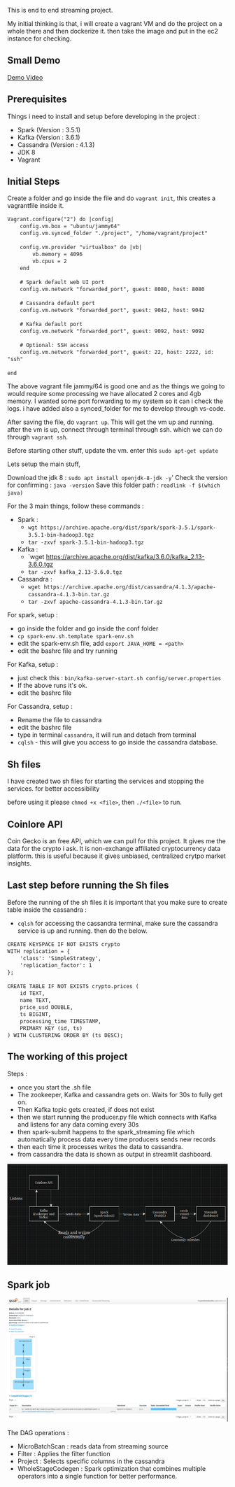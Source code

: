 This is end to end streaming project.

My initial thinking is that, i will create a vagrant VM and do the project on a whole there and then dockerize it. then take the image and put in the ec2 instance for checking.

## Small Demo

[Demo Video](project/images/video.webm)

## Prerequisites

Things i need to install and setup before developing in the project : 
- Spark (Version : 3.5.1)
- Kafka (Version : 3.6.1)
- Cassandra (Version : 4.1.3)
- JDK 8
- Vagrant 

## Initial Steps 

Create a folder and go inside the file and do `vagrant init`, this creates a vagrantfile inside it.

```
Vagrant.configure("2") do |config|
	config.vm.box = "ubuntu/jammy64"
	config.vm.synced_folder "./project", "/home/vagrant/project"

	config.vm.provider "virtualbox" do |vb|
		vb.memory = 4096
		vb.cpus = 2
	end

	# Spark default web UI port
	config.vm.network "forwarded_port", guest: 8080, host: 8080

	# Cassandra default port
	config.vm.network "forwarded_port", guest: 9042, host: 9042

	# Kafka default port
	config.vm.network "forwarded_port", guest: 9092, host: 9092

	# Optional: SSH access
	config.vm.network "forwarded_port", guest: 22, host: 2222, id: "ssh"

end
```

The above vagrant file jammy/64 is good one and as the things we going to would require some processing we have allocated 2 cores and 4gb memory. I wanted some port forwarding to my system so it can i check the logs. i have added also a synced_folder for me to develop through vs-code.

After saving the file, do `vagrant up`. This will get the vm up and running. after the vm is up, connect through terminal through ssh. which we can do through `vagrant ssh`.

Before starting other stuff, update the vm. enter this `sudo apt-get update`

Lets setup the main stuff,

Download the jdk 8 : `sudo apt install openjdk-8-jdk -y`'
Check the version for confirming : `java -version`
Save this folder path : `readlink -f $(which java)`

For the 3 main things, follow these commands : 
- Spark :
	- `wgt https://archive.apache.org/dist/spark/spark-3.5.1/spark-3.5.1-bin-hadoop3.tgz`
	- `tar -zxvf spark-3.5.1-bin-hadoop3.tgz`
- Kafka  : 
	- `wget https://archive.apache.org/dist/kafka/3.6.0/kafka_2.13-3.6.0.tgz
	- `tar -zxvf kafka_2.13-3.6.0.tgz`
- Cassandra : 
	- `wget https://archive.apache.org/dist/cassandra/4.1.3/apache-cassandra-4.1.3-bin.tar.gz`
	- `tar -zxvf apache-cassandra-4.1.3-bin.tar.gz`

For spark, setup : 
- go inside the folder and go inside the conf folder 
- `cp spark-env.sh.template spark-env.sh`
- edit the spark-env.sh file, add `export JAVA_HOME = <path>`
- edit the bashrc file and try running 

For Kafka, setup :
- just check this : `bin/kafka-server-start.sh config/server.properties`
- If the above runs it's ok.
- edit the bashrc file

For Cassandra, setup : 
- Rename the file to cassandra
- edit the bashrc file
- type in terminal `cassandra`, it will run and detach from terminal
- `cqlsh` - this will give you access to go inside the cassandra database.

## Sh files 

I have created two sh files for starting the services and stopping the services. for better accessibility

before using it please `chmod +x <file>`, then `./<file>`  to run.

## Coinlore API

Coin Gecko is an free API, which we can pull for this project. It gives me the data for the crypto i ask. It is non-exchange affiliated cryptocurrency data platform. this is useful because it gives unbiased, centralized crytpo market insights.


## Last step before running the Sh files

Before the running of the sh files it is important that you make sure to create table inside the cassandra : 

- `cqlsh` for accessing the cassandra terminal, make sure the cassandra service is up and running. then do the below.

```
CREATE KEYSPACE IF NOT EXISTS crypto 
WITH replication = {
    'class': 'SimpleStrategy', 
    'replication_factor': 1
};

CREATE TABLE IF NOT EXISTS crypto.prices (
    id TEXT,                   
    name TEXT,                 
    price_usd DOUBLE,          
    ts BIGINT,                 
    processing_time TIMESTAMP, 
    PRIMARY KEY (id, ts)       
) WITH CLUSTERING ORDER BY (ts DESC);
```
## The working of this project

Steps : 
- once you start the .sh file
- The zookeeper, Kafka and cassandra gets on. Waits for 30s to fully get on.
- Then Kafka topic gets created, if does not exist
- then we start running the producer.py file which connects with Kafka and listens for any data coming every 30s
- then spark-submit happens to the spark_streaming file which automatically process data every time producers sends new records 
- then each time it processes writes the data to cassandra.
- from cassandra the data is shown as output in streamlit dashboard.

![flowchat](project/images/flowchart.png)

## Spark job 

![spark_dag](project/images/spark_dag.png)

The DAG operations : 
- MicroBatchScan : reads data from streaming source 
- Filter : Applies the filter function 
- Project : Selects specific columns in the cassandra 
- WholeStageCodegen : Spark  optimization that combines multiple operators into a single function for better performance.


